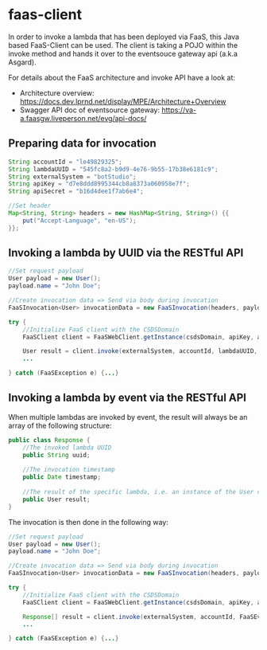 # faas-client
In order to invoke a lambda that has been deployed via FaaS, this Java based FaaS-Client can be used.
The client is taking a POJO within the invoke method and hands it over to the eventsouce gateway api (a.k.a Asgard).

For details about the FaaS architecture and invoke API have a look at:
* Architecture overview: https://docs.dev.lprnd.net/display/MPE/Architecture+Overview
* Swagger API doc of eventsource gateway: https://va-a.faasgw.liveperson.net/evg/api-docs/

## Preparing data for invocation
```java
String accountId = "le49829325";
String lambdaUUID = "545fc8a2-b9d9-4e76-9b55-17b38e6181c9";
String externalSystem = "botStudio";
String apiKey = "d7e8ddd8995344cb8a8373a060958e7f";
String apiSecret = "b16d4dee1f7ab6e4";

//Set header
Map<String, String> headers = new HashMap<String, String>() {{
    put("Accept-Language", "en-US");
}};
```

## Invoking a lambda by UUID via the RESTful API
```java
//Set request payload
User payload = new User();
payload.name = "John Doe";

//Create invocation data => Send via body during invocation
FaaSInvocation<User> invocationData = new FaaSInvocation(headers, payload);

try {
    //Initialize FaaS client with the CSDSDomain
    FaaSClient client = FaaSWebClient.getInstance(csdsDomain, apiKey, apiSecret);

    User result = client.invoke(externalSystem, accountId, lambdaUUID, invocationData, User.class);
    ...

} catch (FaaSException e) {...}
```

## Invoking a lambda by event via the RESTful API
When multiple lambdas are invoked by event, the result will always be an array of the following structure:
```java
public class Response {
    //The invoked lambda UUID
    public String uuid;
    
    //The invocation timestamp
    public Date timestamp;
    
    //The result of the specific lambda, i.e. an instance of the User class
    public User result;
}
```

The invocation is then done in the following way:
```java
//Set request payload
User payload = new User();
payload.name = "John Doe";

//Create invocation data => Send via body during invocation
FaaSInvocation<User> invocationData = new FaaSInvocation(headers, payload);

try {
    //Initialize FaaS client with the CSDSDomain
    FaaSClient client = FaaSWebClient.getInstance(csdsDomain, apiKey, apiSecret);

    Response[] result = client.invoke(externalSystem, accountId, FaaSEvent.DenverPostSurveyEmailTranscript, invocationData, Response[].class);
    ...

} catch (FaaSException e) {...}
```
